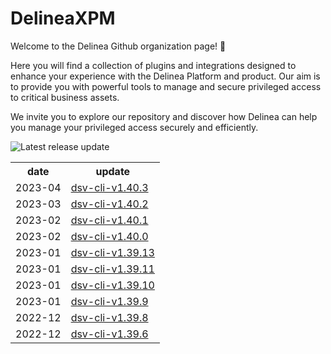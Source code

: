 # DelineaXPM

Welcome to the Delinea Github organization page! 👋

Here you will find a collection of plugins and integrations designed to enhance your experience with the Delinea Platform and product.
Our aim is to provide you with powerful tools to manage and secure privileged access to critical business assets.

We invite you to explore our repository and discover how Delinea can help you manage your privileged access securely and efficiently.

![Latest release update](https://github.com/DelineaXPM/.github/workflows/profile-feed-update/badge.svg)

<table style="width:100%">
  <tr>
    <th>date</th>
    <th>update</th>
  </tr>
<!-- BLOG-POST-LIST:START -->
<tr><td>2023-04</td><td><a href="https://github.com/DelineaXPM/dsv-cli/releases/tag/v1.40.3">dsv-cli-v1.40.3</a></td></tr>
<tr><td>2023-03</td><td><a href="https://github.com/DelineaXPM/dsv-cli/releases/tag/v1.40.2">dsv-cli-v1.40.2</a></td></tr>
<tr><td>2023-02</td><td><a href="https://github.com/DelineaXPM/dsv-cli/releases/tag/v1.40.1">dsv-cli-v1.40.1</a></td></tr>
<tr><td>2023-02</td><td><a href="https://github.com/DelineaXPM/dsv-cli/releases/tag/v1.40.0">dsv-cli-v1.40.0</a></td></tr>
<tr><td>2023-01</td><td><a href="https://github.com/DelineaXPM/dsv-cli/releases/tag/v1.39.13">dsv-cli-v1.39.13</a></td></tr>
<tr><td>2023-01</td><td><a href="https://github.com/DelineaXPM/dsv-cli/releases/tag/v1.39.11">dsv-cli-v1.39.11</a></td></tr>
<tr><td>2023-01</td><td><a href="https://github.com/DelineaXPM/dsv-cli/releases/tag/v1.39.10">dsv-cli-v1.39.10</a></td></tr>
<tr><td>2023-01</td><td><a href="https://github.com/DelineaXPM/dsv-cli/releases/tag/v1.39.9">dsv-cli-v1.39.9</a></td></tr>
<tr><td>2022-12</td><td><a href="https://github.com/DelineaXPM/dsv-cli/releases/tag/v1.39.8">dsv-cli-v1.39.8</a></td></tr>
<tr><td>2022-12</td><td><a href="https://github.com/DelineaXPM/dsv-cli/releases/tag/v1.39.6">dsv-cli-v1.39.6</a></td></tr>

<!-- BLOG-POST-LIST:END -->
</table>
